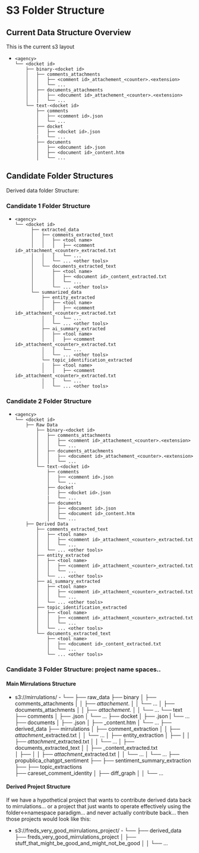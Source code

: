 # S3 Folder Structure

## Current Data Structure Overview 

This is the current s3 layout

-     <agency>
      └── <docket id>
          ├── binary-<docket id>
          │   ├── comments_attachments
          │   │   ├── <comment id>_attachement_<counter>.<extension>
          │   │   └── ...
          │   ├── documents_attachments
          │   │   ├── <document id>_attachement_<counter>.<extension>
          │   │   └── ...
          └── text-<docket id>
              ├── comments
              │   ├── <comment id>.json
              │   └── ...
              ├── docket
              │   ├── <docket id>.json
              |   └── ...
              ├── documents
              │   ├── <document id>.json
              │   ├── <document id>_content.htm
              │   └── ...


## Candidate Folder Structures
Derived data folder Structure: 

### Candidate 1 Folder Structure

-     <agency>
      └── <docket id>
            ├── extracted_data
            │   ├── comments_extracted_text
            │   │   ├── <tool name>
            │   │   │   ├── <comment id>_attachment_<counter>_extracted.txt
            │   │   │   └── ...
            │   │   └── ... <other tools>
            │   └── documents_extracted_text
            │       ├── <tool name>
            │       │   ├── <document id>_content_extracted.txt
            │       │   └── ...
            │       └── ... <other tools>
            └── summarized_data
                ├── entity_extracted
                │   ├── <tool name>
                │   │   ├── <comment id>_attachment_<counter>_extracted.txt
                │   │   └── ...
                │   └── ... <other tools>
                ├── ai_summary_extracted
                │   ├── <tool name>
                │   │   ├── <comment id>_attachment_<counter>_extracted.txt
                │   │   └── ...
                │   └── ... <other tools>
                └── topic_identification_extracted
                │   ├── <tool name>
                │   │   ├── <comment id>_attachment_<counter>_extracted.txt
                │   │   └── ...
                │   └── ... <other tools>
        


### Candidate 2 Folder Structure

-     <agency>
      └── <docket id>
          ├── Raw Data
              ├── binary-<docket id>
              │   ├── comments_attachments
              │   │   ├── <comment id>_attachement_<counter>.<extension>
              │   │   └── ...
              │   ├── documents_attachments
              │   │   ├── <document id>_attachement_<counter>.<extension>
              │   │   └── ...
              └── text-<docket id>
                  ├── comments
                  │   ├── <comment id>.json
                  │   └── ...
                  ├── docket
                  │   ├── <docket id>.json
                  |   └── ...
                  ├── documents
                  │   ├── <document id>.json
                  │   ├── <document id>_content.htm
                  │   └── ...
          ├── Derived Data
              ├── comments_extracted_text
              │   ├── <tool name>
              │   │   ├── <comment id>_attachment_<counter>_extracted.txt
              │   │   └── ...
              │   └── ... <other tools>
              ├── entity_extracted
              │   ├── <tool name>
              │   │   ├── <comment id>_attachment_<counter>_extracted.txt
              │   │   └── ...
              │   └── ... <other tools>
              ├── ai_summary_extracted
              │   ├── <tool name>
              │   │   ├── <comment id>_attachment_<counter>_extracted.txt
              │   │   └── ...
              │   └── ... <other tools>
              ├── topic_identification_extracted
              │   ├── <tool name>
              │   │   ├── <comment id>_attachment_<counter>_extracted.txt
              │   │   └── ...
              │   └── ... <other tools>
              └── documents_extracted_text
                  ├── <tool name>
                  │   ├── <document id>_content_extracted.txt
                  │   └── ...
                  └── ... <other tools>


### Candidate 3 Folder Structure: project name spaces.. 


#### Main Mirrulations Structure
- s3://mirrulations/
      -     <agency>
            └── <docket id>
                ├── raw_data
                    ├── binary
                    │   ├── comments_attachments
                    │   │   ├── <comment id>_attachement_<counter>.<extension>
                    │   │   └── ...
                    │   ├── documents_attachments
                    │   │   ├── <document id>_attachement_<counter>.<extension>
                    │   │   └── ...
                    └── text
                        ├── comments
                        │   ├── <comment id>.json
                        │   └── ...
                        ├── docket
                        │   ├── <docket id>.json
                        |   └── ...
                        ├── documents
                        │   ├── <document id>.json
                        │   ├── <document id>_content.htm
                        │   └── ...
                ├── derived_data
                    ├── mirrulations
                    │   ├── comment_extraction
                    │   │   ├── <comment id>_attachment_<counter>_extracted.txt
                    │   │   └── ...
                    │   ├── entity_extraction
                    │   ├── <tool name>
                    │   │   ├── <comment id>_attachment_<counter>_extracted.txt
                    │   │   └── ...
                    │   ├──  documents_extracted_text
                    │   │   ├── <document id>_content_extracted.txt   
                    │   ├── <tool name>
                    │   │   ├── <comment id>_attachment_<counter>_extracted.txt
                    │   │   └── ...
                    │   └── ... <other tools>
                    ├── propublica_chatgpt_sentiment
                    ├── ├──  sentiment_summary_extraction
                    ├── ├──  topic_extractions                    
                    ├── careset_comment_identity
                    │   ├── diff_graph
                    │   │   └── ...  



#### Derived Project Structure
If we have a hypothetical project that wants to contribute derived data back to mirrulations... 
or a project that just wants to operate effectively using the folder<->namespace paradigm... and never actually contribute back... then those projects would look like this: 


- s3://freds_very_good_mirrulations_project/
      -     <agency>
            └── <docket id>
                ├── derived_data
                    ├── freds_very_good_mirrulations_project
                    │   ├── stuff_that_might_be_good_and_might_not_be_good
                    │   │   └── ...                     
